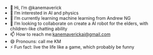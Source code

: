 - 👋 Hi, I’m @kanemaverick
- 👀 I’m interested in AI and physics
- 🌱 I’m currently learning machine learning from Andrew NG
- 💞️ I’m looking to collaborate on create a AI robot for the elders, with children-like chatting ability
- 📫 How to reach me:kanemaverickai@gmail.com
- 😄 Pronouns: call me KM
- ⚡ Fun fact: live the life like a game, which probably be funny 

<!---
kanemaverick/kanemaverick is a ✨ special ✨ repository because its `README.md` (this file) appears on your GitHub profile.
You can click the Preview link to take a look at your changes.
--->
